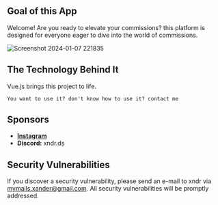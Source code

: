 ## Goal of this App

Welcome! Are you ready to elevate your commissions? this platform is designed for everyone eager to dive into the world of commissions.

![Screenshot 2024-01-07 221835](https://github.com/xndrgit/xndr-opensource-website-commissions-socials-contactme/assets/115892862/efa51af1-aa03-4e62-9ace-c1cd80710349)

## The Technology Behind It

Vue.js brings this project to life.

`You want to use it? don't know how to use it? contact me`

## Sponsors
- **[Instagram](https://www.instagram.com/xndr.ig/)**
- **Discord:** xndr.ds

## Security Vulnerabilities

If you discover a security vulnerability, please send an e-mail to xndr via [mymails.xander@gmail.com](mailto:mymails.xander@gmail.com). All security vulnerabilities will be promptly addressed.
